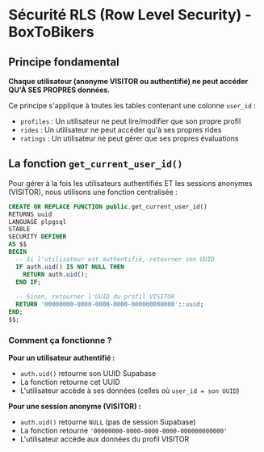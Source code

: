 # Sécurité RLS (Row Level Security) - BoxToBikers

## Principe fondamental

**Chaque utilisateur (anonyme VISITOR ou authentifié) ne peut accéder QU'À SES PROPRES données.**

Ce principe s'applique à toutes les tables contenant une colonne `user_id` :
- `profiles` : Un utilisateur ne peut lire/modifier que son propre profil
- `rides` : Un utilisateur ne peut accéder qu'à ses propres rides
- `ratings` : Un utilisateur ne peut gérer que ses propres évaluations

## La fonction `get_current_user_id()`

Pour gérer à la fois les utilisateurs authentifiés ET les sessions anonymes (VISITOR), nous utilisons une fonction centralisée :

```sql
CREATE OR REPLACE FUNCTION public.get_current_user_id()
RETURNS uuid
LANGUAGE plpgsql
STABLE
SECURITY DEFINER
AS $$
BEGIN
  -- Si l'utilisateur est authentifié, retourner son UUID
  IF auth.uid() IS NOT NULL THEN
    RETURN auth.uid();
  END IF;
  
  -- Sinon, retourner l'UUID du profil VISITOR
  RETURN '00000000-0000-0000-0000-000000000000'::uuid;
END;
$$;
```

### Comment ça fonctionne ?

**Pour un utilisateur authentifié :**
- `auth.uid()` retourne son UUID Supabase
- La fonction retourne cet UUID
- L'utilisateur accède à ses données (celles où `user_id = son UUID`)

**Pour une session anonyme (VISITOR) :**
- `auth.uid()` retourne `NULL` (pas de session Supabase)
- La fonction retourne `'00000000-0000-0000-0000-000000000000'`
- L'utilisateur accède aux données du profil VISITOR


